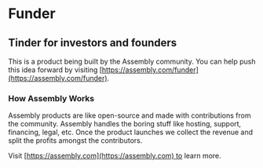 # Funder

## Tinder for investors and founders

This is a product being built by the Assembly community. You can help push this idea forward by visiting [https://assembly.com/funder](https://assembly.com/funder).

### How Assembly Works

Assembly products are like open-source and made with contributions from the community. Assembly handles the boring stuff like hosting, support, financing, legal, etc. Once the product launches we collect the revenue and split the profits amongst the contributors.

Visit [https://assembly.com](https://assembly.com) to learn more.

